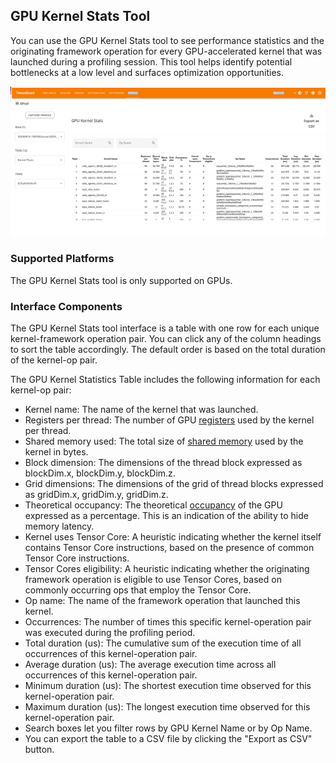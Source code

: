 ## GPU Kernel Stats Tool

You can use the GPU Kernel Stats tool to see performance statistics and the
originating framework operation for every GPU-accelerated kernel that was
launched during a profiling session. This tool helps identify potential
bottlenecks at a low level and surfaces optimization opportunities.

![Tensorboard GPU Kernel Stats](images/gpu_kernel_stats.png)

### Supported Platforms

The GPU Kernel Stats tool is only supported on GPUs.

### Interface Components

The GPU Kernel Stats tool interface is a table with one row for each unique
kernel-framework operation pair. You can click any of the column headings to
sort the table accordingly. The default order is based on the total duration of
the kernel-op pair.

The GPU Kernel Statistics Table includes the following information for each kernel-op pair:

*   Kernel name: The name of the kernel that was launched.
*   Registers per thread: The number of GPU
    [registers](https://docs.nvidia.com/cuda/cuda-c-programming-guide/index.html#hardware-multithreading)
    used by the kernel per thread.
*   Shared memory used: The total size of
    [shared memory](https://docs.nvidia.com/cuda/cuda-c-best-practices-guide/index.html#shared-memory)
    used by the kernel in bytes.
*   Block dimension: The dimensions of the thread block expressed as blockDim.x,
    blockDim.y, blockDim.z.
*   Grid dimensions: The dimensions of the grid of thread blocks expressed as
    gridDim.x, gridDim.y, gridDim.z.
*   Theoretical occupancy: The theoretical
    [occupancy](https://docs.nvidia.com/cuda/cuda-c-best-practices-guide/index.html#occupancy)
    of the GPU expressed as a percentage. This is an indication of the ability
    to hide memory latency.
*   Kernel uses Tensor Core: A heuristic indicating whether the kernel itself
    contains Tensor Core instructions, based on the presence of common Tensor
    Core instructions.
*   Tensor Cores eligibility: A heuristic indicating whether the originating
    framework operation is eligible to use Tensor Cores, based on commonly
    occurring ops that employ the Tensor Core.
*   Op name: The name of the framework operation that launched this kernel.
*   Occurrences: The number of times this specific kernel-operation pair was
    executed during the profiling period.
*   Total duration (us): The cumulative sum of the execution time of all
    occurrences of this kernel-operation pair.
*   Average duration (us): The average execution time across all occurrences of
    this kernel-operation pair.
*   Minimum duration (us): The shortest execution time observed for this
    kernel-operation pair.
*   Maximum duration (us): The longest execution time observed for this
    kernel-operation pair.
*   Search boxes let you filter rows by GPU Kernel Name or by Op Name.
*   You can export the table to a CSV file by clicking the "Export as CSV" button.
